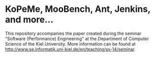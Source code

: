 # KoPeMe, MooBench, Ant, Jenkins, and more...
This repository accompanies the paper created during the seminar "Software (Performance) Engineering" at the Department of Computer Science of the Kiel University. More information can be found at http://www.se.informatik.uni-kiel.de/en/teaching/ss-14/seminar.
